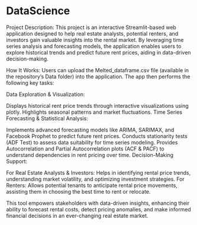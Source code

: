 # DataScience

Project Description:
This project is an interactive Streamlit-based web application designed to help real estate analysts, potential renters, and investors gain valuable insights into the rental market. By leveraging time series analysis and forecasting models, the application enables users to explore historical trends and predict future rent prices, aiding in data-driven decision-making.

How It Works:
Users can upload the Melted_dataframe.csv file (available in the repository’s Data folder) into the application. The app then performs the following key tasks:

Data Exploration & Visualization:

Displays historical rent price trends through interactive visualizations using plotly.
Highlights seasonal patterns and market fluctuations.
Time Series Forecasting & Statistical Analysis:

Implements advanced forecasting models like ARIMA, SARIMAX, and Facebook Prophet to predict future rent prices.
Conducts stationarity tests (ADF Test) to assess data suitability for time series modeling.
Provides Autocorrelation and Partial Autocorrelation plots (ACF & PACF) to understand dependencies in rent pricing over time.
Decision-Making Support:

For Real Estate Analysts & Investors: Helps in identifying rental price trends, understanding market volatility, and optimizing investment strategies.
For Renters: Allows potential tenants to anticipate rental price movements, assisting them in choosing the best time to rent or relocate.

This tool empowers stakeholders with data-driven insights, enhancing their ability to forecast rental costs, detect pricing anomalies, and make informed financial decisions in an ever-changing real estate market.
